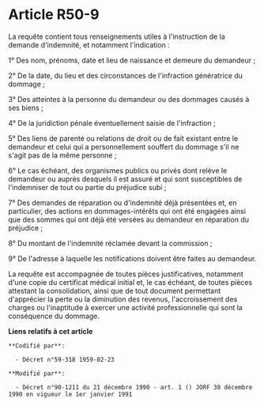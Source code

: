 # Article R50-9

La requête contient tous renseignements utiles à l'instruction de la demande d'indemnité, et notamment l'indication :

1° Des nom, prénoms, date et lieu de naissance et demeure du demandeur ;

2° De la date, du lieu et des circonstances de l'infraction génératrice du dommage ;

3° Des atteintes à la personne du demandeur ou des dommages causés à ses biens ;

4° De la juridiction pénale éventuellement saisie de l'infraction ;

5° Des liens de parenté ou relations de droit ou de fait existant entre le demandeur et celui qui a personnellement souffert
du dommage s'il ne s'agit pas de la même personne ;

6° Le cas échéant, des organismes publics ou privés dont relève le demandeur ou auprès desquels il est assuré et qui sont
susceptibles de l'indemniser de tout ou partie du préjudice subi ;

7° Des demandes de réparation ou d'indemnité déjà présentées et, en particulier, des actions en dommages-intérêts qui ont été
engagées ainsi que des sommes qui ont déjà été versées au demandeur en réparation du préjudice ;

8° Du montant de l'indemnité réclamée devant la commission ;

9° De l'adresse à laquelle les notifications doivent être faites au demandeur.

La requête est accompagnée de toutes pièces justificatives, notamment d'une copie du certificat médical initial et, le cas
échéant, de toutes pièces attestant la consolidation, ainsi que de tout document permettant d'apprécier la perte ou la
diminution des revenus, l'accroissement des charges ou l'inaptitude à exercer une activité professionnelle qui sont la
conséquence du dommage.

**Liens relatifs à cet article**

	**Codifié par**:

	  - Décret n°59-318 1959-02-23

	**Modifié par**:

	  - Décret n°90-1211 du 21 décembre 1990 - art. 1 () JORF 30 décembre 1990 en vigueur le 1er janvier 1991
